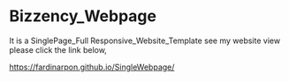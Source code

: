 # Bizzency_Webpage
It is a SinglePage_Full Responsive_Website_Template 
see my website view please click the link below,

https://fardinarpon.github.io/SingleWebpage/
